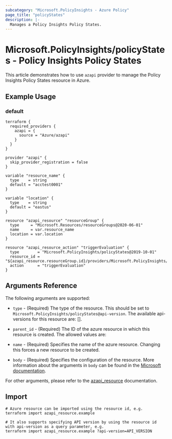 ```yaml
---
subcategory: "Microsoft.PolicyInsights - Azure Policy"
page_title: "policyStates"
description: |-
  Manages a Policy Insights Policy States.
---
```


# Microsoft.PolicyInsights/policyStates - Policy Insights Policy States

This article demonstrates how to use `azapi` provider to manage the Policy Insights Policy States resource in Azure.

## Example Usage

### default

```hcl
terraform {
  required_providers {
    azapi = {
      source = "Azure/azapi"
    }
  }
}

provider "azapi" {
  skip_provider_registration = false
}

variable "resource_name" {
  type    = string
  default = "acctest0001"
}

variable "location" {
  type    = string
  default = "eastus"
}

resource "azapi_resource" "resourceGroup" {
  type     = "Microsoft.Resources/resourceGroups@2020-06-01"
  name     = var.resource_name
  location = var.location
}

resource "azapi_resource_action" "triggerEvaluation" {
  type        = "Microsoft.PolicyInsights/policyStates@2019-10-01"
  resource_id = "${azapi_resource.resourceGroup.id}/providers/Microsoft.PolicyInsights/policyStates/latest"
  action      = "triggerEvaluation"
}

```



## Arguments Reference

The following arguments are supported:

* `type` - (Required) The type of the resource. This should be set to `Microsoft.PolicyInsights/policyStates@api-version`. The available api-versions for this resource are: [].

* `parent_id` - (Required) The ID of the azure resource in which this resource is created. The allowed values are:  
  

* `name` - (Required) Specifies the name of the azure resource. Changing this forces a new resource to be created.

* `body` - (Required) Specifies the configuration of the resource. More information about the arguments in `body` can be found in the [Microsoft documentation](https://learn.microsoft.com/en-us/azure/templates/Microsoft.PolicyInsights/policyStates?pivots=deployment-language-terraform).

For other arguments, please refer to the [azapi_resource](https://registry.terraform.io/providers/Azure/azapi/latest/docs/resources/resource) documentation.

## Import

 ```shell
 # Azure resource can be imported using the resource id, e.g.
 terraform import azapi_resource.example 
 
 # It also supports specifying API version by using the resource id with api-version as a query parameter, e.g.
 terraform import azapi_resource.example ?api-version=API_VERSION
 ```
